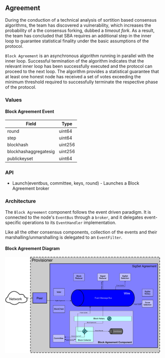 ## Agreement

During the conduction of a technical analysis of sortition based consensus algorithms, the team has discovered a vulnerability, which increases the probability of a the consensus forking, dubbed a _timeout fork_. As a result, the team has concluded that SBA requires an additional step in the inner loop to guarantee statistical finality under the basic assumptions of the protocol.

`Block Agreement` is an asynchronous algorithm running in parallel with the inner loop. Successful termination of the algorithm indicates that the relevant inner loop has been successfully executed and the protocol can proceed to the next loop. The algorithm provides a statistical guarantee that at least one honest node has received a set of votes exceeding the minimum threshold required to successfully terminate the respective phase of the protocol.

### Values

#### Block Agreement Event

| Field                 | Type    |
| --------------------- | ------- |
| round                 | uint64  |
| step                  | uint64  |
| blockhash             | uint256 |
| blockhashaggregatesig | uint256 |
| publickeyset          | uint64  |

### API

- Launch(eventbus, committee, keys, round) - Launches a Block Agreement broker

### Architecture

The `Block Agreement` component follows the event driven paradigm. It is connected to the node's `EventBus` through a `broker`, and it delegates event-specific operations to its `EventHandler` implementation.

Like all the other consensus components, collection of the events and their marshalling/unmarshalling is delegated to an `EventFilter`.

#### Block Agreement Diagram

![](docs/Block%20Agreement.jpg)
